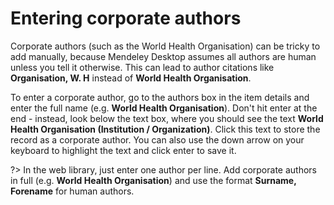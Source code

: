 # Entering corporate authors

Corporate authors (such as the World Health Organisation) can be tricky to add manually, because Mendeley Desktop assumes all authors are human unless you tell it otherwise. This can lead to author citations like **Organisation, W. H** instead of **World Health Organisation**.

To enter a corporate author, go to the authors box in the item details and enter the full name (e.g. **World Health Organisation**). Don't hit enter at the end - instead, look below the text box, where you should see the text **World Health Organisation (Institution / Organization)**. Click this text to store the record as a corporate author. You can also use the down arrow on your keyboard to highlight the text and click enter to save it.

?> In the web library, just enter one author per line. Add corporate authors in full (e.g. **World Health Organisation**) and use the format **Surname, Forename** for human authors.
